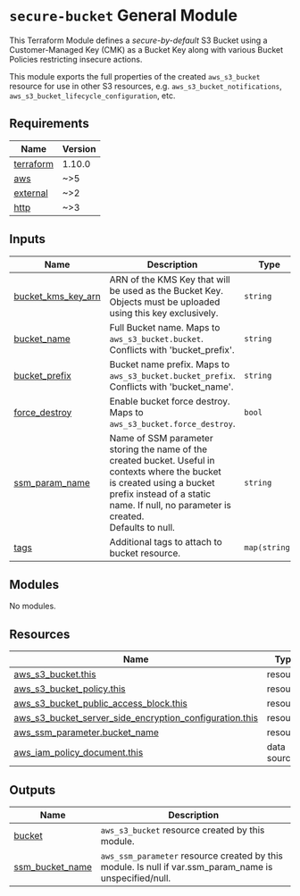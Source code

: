 # `secure-bucket` General Module

This Terraform Module defines a _secure-by-default_ S3 Bucket using a Customer-Managed Key (CMK) as a Bucket Key along with various Bucket Policies restricting insecure actions.

This module exports the full properties of the created `aws_s3_bucket` resource for use in other S3 resources, e.g. `aws_s3_bucket_notifications`, `aws_s3_bucket_lifecycle_configuration`, etc.

<!-- BEGIN_TF_DOCS -->
<!--WARNING: GENERATED CONTENT with terraform-docs, e.g.
     'terraform-docs --config "$(git rev-parse --show-toplevel)/.terraform-docs.yml" .'
     Manually updating sections between TF_DOCS tags may be overwritten.
     See https://terraform-docs.io/user-guide/configuration/ for more information.
-->
## Requirements

| Name | Version |
|------|---------|
| <a name="requirement_terraform"></a> [terraform](#requirement\_terraform) | 1.10.0 |
| <a name="requirement_aws"></a> [aws](#requirement\_aws) | ~>5 |
| <a name="requirement_external"></a> [external](#requirement\_external) | ~>2 |
| <a name="requirement_http"></a> [http](#requirement\_http) | ~>3 |

<!--WARNING: GENERATED CONTENT with terraform-docs, e.g.
     'terraform-docs --config "$(git rev-parse --show-toplevel)/.terraform-docs.yml" .'
     Manually updating sections between TF_DOCS tags may be overwritten.
     See https://terraform-docs.io/user-guide/configuration/ for more information.
-->
## Inputs

| Name | Description | Type | Default | Required |
|------|-------------|------|---------|:--------:|
| <a name="input_bucket_kms_key_arn"></a> [bucket\_kms\_key\_arn](#input\_bucket\_kms\_key\_arn) | ARN of the KMS Key that will be used as the Bucket Key. Objects must be uploaded using this key exclusively. | `string` | n/a | yes |
| <a name="input_bucket_name"></a> [bucket\_name](#input\_bucket\_name) | Full Bucket name. Maps to `aws_s3_bucket.bucket`. Conflicts with 'bucket\_prefix'. | `string` | `null` | no |
| <a name="input_bucket_prefix"></a> [bucket\_prefix](#input\_bucket\_prefix) | Bucket name prefix. Maps to `aws_s3_bucket.bucket_prefix`. Conflicts with 'bucket\_name'. | `string` | `null` | no |
| <a name="input_force_destroy"></a> [force\_destroy](#input\_force\_destroy) | Enable bucket force destroy. Maps to `aws_s3_bucket.force_destroy`. | `bool` | `false` | no |
| <a name="input_ssm_param_name"></a> [ssm\_param\_name](#input\_ssm\_param\_name) | Name of SSM parameter storing the name of the created bucket. Useful in contexts where the bucket<br/>is created using a bucket prefix instead of a static name. If null, no parameter is created.<br/>Defaults to null. | `string` | `null` | no |
| <a name="input_tags"></a> [tags](#input\_tags) | Additional tags to attach to bucket resource. | `map(string)` | `{}` | no |

<!--WARNING: GENERATED CONTENT with terraform-docs, e.g.
     'terraform-docs --config "$(git rev-parse --show-toplevel)/.terraform-docs.yml" .'
     Manually updating sections between TF_DOCS tags may be overwritten.
     See https://terraform-docs.io/user-guide/configuration/ for more information.
-->
## Modules

No modules.

<!--WARNING: GENERATED CONTENT with terraform-docs, e.g.
     'terraform-docs --config "$(git rev-parse --show-toplevel)/.terraform-docs.yml" .'
     Manually updating sections between TF_DOCS tags may be overwritten.
     See https://terraform-docs.io/user-guide/configuration/ for more information.
-->
## Resources

| Name | Type |
|------|------|
| [aws_s3_bucket.this](https://registry.terraform.io/providers/hashicorp/aws/latest/docs/resources/s3_bucket) | resource |
| [aws_s3_bucket_policy.this](https://registry.terraform.io/providers/hashicorp/aws/latest/docs/resources/s3_bucket_policy) | resource |
| [aws_s3_bucket_public_access_block.this](https://registry.terraform.io/providers/hashicorp/aws/latest/docs/resources/s3_bucket_public_access_block) | resource |
| [aws_s3_bucket_server_side_encryption_configuration.this](https://registry.terraform.io/providers/hashicorp/aws/latest/docs/resources/s3_bucket_server_side_encryption_configuration) | resource |
| [aws_ssm_parameter.bucket_name](https://registry.terraform.io/providers/hashicorp/aws/latest/docs/resources/ssm_parameter) | resource |
| [aws_iam_policy_document.this](https://registry.terraform.io/providers/hashicorp/aws/latest/docs/data-sources/iam_policy_document) | data source |

<!--WARNING: GENERATED CONTENT with terraform-docs, e.g.
     'terraform-docs --config "$(git rev-parse --show-toplevel)/.terraform-docs.yml" .'
     Manually updating sections between TF_DOCS tags may be overwritten.
     See https://terraform-docs.io/user-guide/configuration/ for more information.
-->
## Outputs

| Name | Description |
|------|-------------|
| <a name="output_bucket"></a> [bucket](#output\_bucket) | `aws_s3_bucket` resource created by this module. |
| <a name="output_ssm_bucket_name"></a> [ssm\_bucket\_name](#output\_ssm\_bucket\_name) | `aws_ssm_parameter` resource created by this module. Is null if var.ssm\_param\_name is unspecified/null. |
<!-- END_TF_DOCS -->
